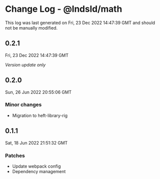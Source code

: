 # Change Log - @lndsld/math

This log was last generated on Fri, 23 Dec 2022 14:47:39 GMT and should not be manually modified.

## 0.2.1
Fri, 23 Dec 2022 14:47:39 GMT

_Version update only_

## 0.2.0
Sun, 26 Jun 2022 20:55:06 GMT

### Minor changes

- Migration to heft-library-rig

## 0.1.1
Sat, 18 Jun 2022 21:51:32 GMT

### Patches

- Update webpack config
- Dependency management

